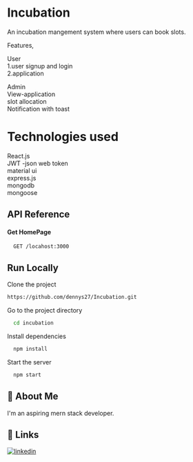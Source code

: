 


# Incubation


An incubation mangement system 
where users can book slots.

Features,

  User  
1.user signup and login  
2.application


Admin  
View-application  
slot allocation   
Notification with toast


# Technologies used   
React.js  
JWT -json web token  
material ui  
express.js  
mongodb  
mongoose  


## API Reference



#### Get HomePage

```http
  GET /locahost:3000
```





## Run Locally

Clone the project

```bash
https://github.com/dennys27/Incubation.git
```

Go to the project directory

```bash
  cd incubation
```

Install dependencies

```bash
  npm install
```

Start the server

```bash
  npm start
```


## 🚀 About Me
I'm an aspiring mern stack developer.


## 🔗 Links

[![linkedin](https://img.shields.io/badge/linkedin-0A66C2?style=for-the-badge&logo=linkedin&logoColor=white)](https://www.linkedin.com/in/dennys-joseph/)


 
